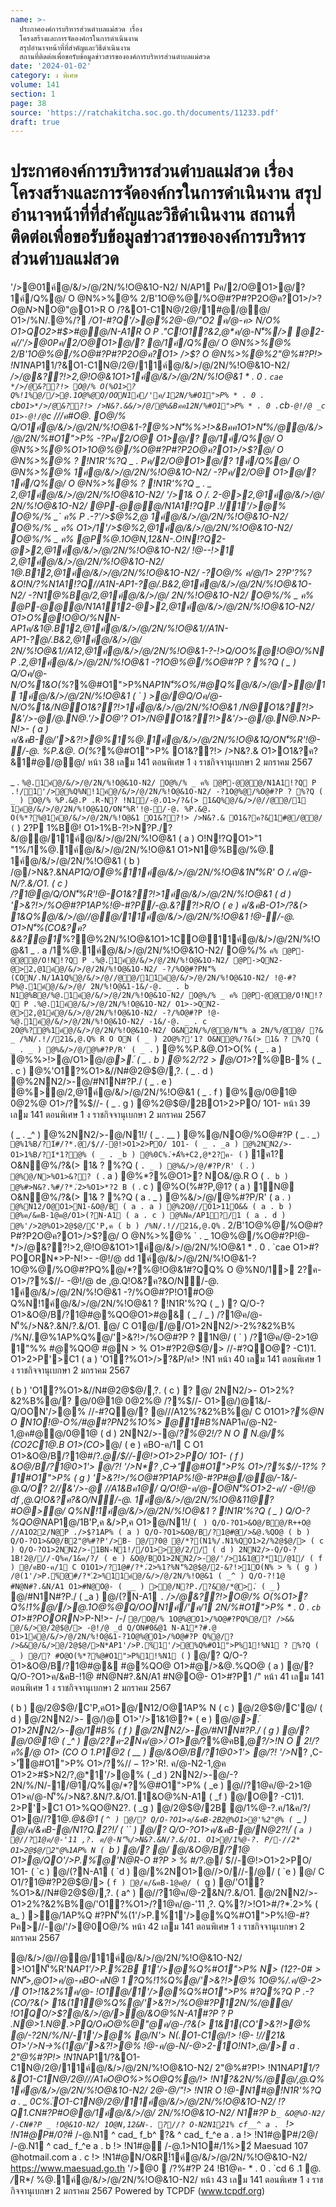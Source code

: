 ```yaml
---
name: >-
  ประกาศองค์การบริหารส่วนตำบลแม่สวด เรื่อง
  โครงสร้างและการจัดองค์กรในการดำเนินงาน
  สรุปอำนาจหน้าที่ที่สำคัญและวิธีดำเนินงาน
  สถานที่ติดต่อเพื่อขอรับข้อมูลข่าวสารขององค์การบริหารส่วนตำบลแม่สวด
date: '2024-01-02'
category: ง พิเศษ
volume: 141
section: 1
page: 38
source: 'https://ratchakitcha.soc.go.th/documents/11233.pdf'
draft: true
---
```


# ประกาศองค์การบริหารส่วนตำบลแม่สวด เรื่อง โครงสร้างและการจัดองค์กรในการดำเนินงาน สรุปอำนาจหน้าที่ที่สำคัญและวิธีดำเนินงาน สถานที่ติดต่อเพื่อขอรับข้อมูลข่าวสารขององค์การบริหารส่วนตำบลแม่สวด

'/>@01ค์@/&/>/@/2N/%!O@&1O-N2/ N/AP1 Pค/2/O@O1>@/? 1ค์/Q%@/ O @N%>%@% 2/B'1O@%@/%O@#?P#?P2O@ค?O1>/>$? O @N%>%@% 2"@%#?P!> !N1N*AP11/?&O1-C1N@/2@/11ค์@/&/>/@/2N/%!O@&1O-N2/ N*AP1Q/ON'็%R'!@--@!/@ e ( _ ) ( ` ) O1> ( a ) O/N*/>/@&??!>O1-C1N@/2@/1/@@/ * . 0 . `cb^ #?PN'> P1@2Q/O'/>@%-?2>#$>NO@"@O1>R O /?&O1-C1N@/2@/1#@/@@/ O1>/%N/.@%/? */O1-#?Q'/>@%2@-@/"O2 ค/@-ค> N/O% O1>QO2>#$>#@@/N-A1R O P ."C!O1?&2,@*ค/@-N'็%/> @2-ค//'/>@0Pค/2/O@O1>@/? @/1ค์/Q%@/ O @N%>%@% 2/B'1O@%@/%O@#?P#?P2O@ค?O1> />$? O @N%>%@%2"@%#?P!> !N1N*AP11/?&O1-C1N@/2@/11ค์@/&/>/@/2N/%!O@&1O-N2/ */>/@&??!>2,@!O@&1O1>1ค์@/&/>/@/2N/%!O@&1 * . 0 . `cae */>/@&??!> O@/% O(%O1>?Q%!1%@//>@.1O@%@Q/OON1ค์/'ค/12N/%#O1">P% * . 0 . `cb` O1>*/>/@&??!> />N&?.&&/>/@/@%&Bคค12N/%#O1">P% * . 0 . `cb` -@!/@ _c O1>-@!/@ `c ///ค#O@. O@/% Q/O1ค์@/&/>/@/2N/%!O@&1-?@%>N'็%%>!>&Bคค1O1>N'็%/@@/&/>/@/2N/%#O1">P% -?Pค/2/O@ O1>@/? @/1ค์/Q%@/ O @N%>%@%O1>1O@%@/%O@#?P#?P2O@ค?O1>/>$?@/ O @N%>%@% ? !N1R'%?Q _ . Pค/2/O@O1>@/? 1ค์/Q%@/ O @N%>%@% 1ค์@/&/>/@/2N/%!O@&1O-N2/ -?Pค/2/O@ O1>@/? 1ค์/Q%@/ O @N%>%@% ? !N1R'%?Q _ . _ 2,@1ค์@/&/>/@/2N/%!O@&1O-N2/ '/>1& O /. 2-@>2,@1ค์@/&/>/@/ 2N/%!O@&1O-N2/ @P-@@@/N1A1!?QP .!/1'/>@% O@%/% _` ค% P .-?'/>$@%2,@ 1ค์@/&/>/@/2N/%!O@&1O-N2/ O@%/% _ ค% O1>/1'/>$@%2,@1ค์@/&/>/@/2N/%!O@&1O-N2/ O@%/% _ ค% @P%@.1O@N,12&N-.O!N!?Q2-@>2,@1ค์@/&/>/@/2N/%!O@&1O-N2/ !@--!>1 2,@1ค์@/&/>/@/2N/%!O@&1O-N2/ 1@.B12,@1ค์@/&/>/@/2N/%!O@&1O-N2/ -?O@/% ค/@/1> 2?P'?%?&O!N/?%N1A1!?Q//A1N-AP1-?@/.B&2,@1ค์@/&/>/@/2N/%!O@&1O-N2/ -?N1@%B@/2,@1ค์@/&/>/@/ 2N/%!O@&1O-N2/ O@%/% _ ค% @P-@@@/N1A112-@>2,@1ค์@/&/>/@/2N/%!O@&1O-N2/ O1>*O%@!O@O/%NN-AP1ค/&1@.B12,@1ค์@/&/>/@/2N/%!O@&1//A1N-AP1-?@/.B&2,@1ค์@/&/>/@/ 2N/%!O@&1//A12,@1ค์@/&/>/@/2N/%!O@&1-?-!>Q/O*O%@!O@O/%N P .2,@1ค์@/&/>/@/2N/%!O@&1 -?1O@%@/%O@#?P ? %?Q ( _ ) Q/Oค/@-N/O%1&O(%*?%@#O1">P%N*AP1N'็%O%/#@Q%@/&/>/@/>@/1 1ค์@/&/>/@/2N/%!O@&1 ( ` ) *>@/@Q/Oค/@-N/O%1&/N@O1&??!>1ค์@/&/>/@/2N/%!O@&1 /N@O1&??!> &'/>-@/@.N@.'/>O@'? O1>/N@O1&??!>&'/>-@/@.N@.N*>P-N!>- ( a ) ค/&คB-@/'>&?!>@%1%@.1ค์@/&/>/@/2N/%!O@&1Q/ON'็%R'!@-/-@. %P.&@. O(%*?%@#O1">P% O1&??!> />N&?.& O1>O1&?ค?&1#@/@@/ หน้า 38 เลม 141 ตอนพิเศษ 1 ง ราชกิจจานุเบกษา 2 มกราคม 2567

_ . ` %@.1ค์@/&/>/@/2N/%!O@&1O-N2/ O@%/% _ ค% @P-@@@/N1A1!?Q P .!/1'/>@%Q%N!1ค์@/&/>/@/2N/%!O@&1O-N2/ -?1O@%@/%O@#?P ? %?Q ( _ ) O@/% %P.&@.P .R-N? !N1/-@.O1>/?&(> 1&Q%@/&/>/@//@@/1 1ค์@/&/>/@/2N/%!O@&1Q/ON'็%R'!@-/-@. %P.&@. O(%*?%@1ค์@/&/>/@/2N/%!O@&1 O1&??!> />N&?.& O1&?ค?&1#@/@@/ ( ` ) 2?P 1%B@! O1>1%B-?!>N?P./?&/@@/11ค์@/&/>/@/2N/%!O@&1 ( a ) O!N!?QO1>"1 "1%/1%@.1ค์@/&/>/@/2N/%!O@&1 O1>N1@%B@/%@. 1ค์@/&/>/@/2N/%!O@&1 ( b ) /@/>N&?.&N*AP1Q/O@%11ค์@/&/>/@/2N/%!O@&1N'็%R' O /.ค/@-N/?.&/O1. ( c ) /?1@@/Q/ON'็%R'!@-O1&??!>1ค์@/&/>/@/2N/%!O@&1 ( d ) '>&?!>/%O@#?P1AP%!@-#?P/-@.&??!>R/O ( e ) ค/&คB-O1>/?&(> 1&Q%@/&/>/@//@@/11ค์@/&/>/@/2N/%!O@&1 !@-/-@. O1>N'็%(CO&?ค?&&?@1*%?@%2N/%!O@&1O1>1CO@11ค์@/&/>/@/2N/%!O@&1 _ . a /1%@.1ค์@/&/>/@/2N/%!O@&1O-N2/ O@%/% ` ค% @P-@@@/O!N!?Q P .%@.1ค์@/&/>/@/2N/%!O@&1O-N2/ @P->QN2-@>2,@1ค์@/&/>/@/2N/%!O@&1O-N2/ -?/%O@#?PN'็%(CON/.N/1A1Q%@/&/>/@//@@/11ค์@/&/>/@/2N/%!O@&1O-N2/ !@-#?P%@.1ค์@/&/>/@/ 2N/%!O@&1-1&/-@. _ . b N1@%B@/%@.1ค์@/&/>/@/2N/%!O@&1O-N2/ O@%/% _ ค% @P-@@@/O!N!?Q P .%@.1ค์@/&/>/@/2N/%!O@&1O-N2/ O1>->QN2-@>2,@1ค์@/&/>/@/2N/%!O@&1O-N2/ -?/%O@#?P !@-%@.1ค์@/&/>/@/2N/%!O@&1O-N2/ -1&/-@. _ . c 2O@%?@%1ค์@/&/>/@/2N/%!O@&1O-N2/ O&N2N/%/@@/N'็% a 2N/%/@@/ ?& _ /%N/.!//21&,@.Q% R O ON ( _ ) 2O@%?'1? O&N@%/?&(> 1& ? %?Q ( _ . _ ) @%&/>/@/@%#?P/R' ( _ . ` ) @%%P.&@.O1>O(% ( _ . a ) @%%>!>@/O1>@/*@>.์ ( _ . b ) @%2/?2 > @/O1>*?%@B-% ( _ . c ) @%'O1?%O1>&//N#@2@$@/,?. ( _ . d ) @%2NN2/>-@/#N1N#?P./ ( _ . e ) @%>@/2,@1ค์@/&/>/@/2N/%!O@&1 ( _ . f ) @%@/0@1@ 0@2%@ O1>/?%$//- ( _ . g ) @%2@$@/2BO1>2>PO/ 1O1- หน้า 39 เลม 141 ตอนพิเศษ 1 ง ราชกิจจานุเบกษา 2 มกราคม 2567

( _ . _^ ) @%2NN2/>-@/N1!/ ( _ . __ ) @%@/NO@/%O@#?P ( _ . _` ) @%1%B/?1์#/?*.@/$//-@!>O1>2>PO/ 1O1- ( _ . _a ) @%2NN2/>-O1>1%B/?1์*1?@% ( _ . _b ) @%0C%.์+A้%+C2,@*2?ค- ( ` ) 1ค1? O&N@%/?&(> 1& ? %?Q ( ` . _ ) @%&/>/@/#?P/R' ( ` . ` ) @%@/N>%O1>&?? ( ` . a ) @%*?%@O1>? NO&/@.R O ( ` . b ) @%#>N&?.%#/?*.์2>%O1>*?2 B ( ` . c ) @%O(%#?P,@1? ( a ) 1N@ O&N@%/?&(> 1& ? %?Q ( a . _ ) @%&/>/@/@%#?P/R' ( a . ` ) @%N12/O@O1>N1-&O@/B ( a . a ) @%2O@//O1>11O&& ( a . b ) @%ค/&คB-1@ค@/O1>(?N-A1 ( a . c ) @%Nค/AP1?/1 ( a . d ) @%'/>2@%O1>2@$@/C'P,ค ( b ) /%N/.!//21&,@.Q% ` . 2/B'1O@%@/%O@#?P#?P2O@ค?O1>/>$?@/ O @N%>%@% ` . _ 1O@%@/%O@#?P!@-*/>/@&??!>2,@!O@&1O1>1ค์@/&/>/@/2N/%!O@&1 * . 0 . `cae O1>#?POORN*>P-N!>- -@!/@ dd 1ค์@/&/>/@/2N/%!O@&1-?1O@%@/%O@#?PQ%@/*?%@!O@&1#?QQ% O @%N0/1> 2?ค- O1>/?%$//- -@!/@ de ,@.Q!O&?ค?&O/N/-@. 1ค์@/&/>/@/2N/%!O@&1 -?/%O@#?P!O1#O@ Q%N!1ค์@/&/>/@/2N/%!O@&1 ? !N1R'%?Q ( _ ) ? Q/O-?O1>&O@/B/?1@#@%QO@O1>#@& ( _ / _ ) /?1@ค/@-N'็%/>N&?.&N/?.&/O1. @/ C O1@//@/O1>2NN2/>-2%?&2%B% /%N/.@%1AP%Q%@/'>&?!>/%O@#?P ? 1N@/ ( ` ) /?1@ค/@-2>1@ 1"%% #@%QO@ #@N > % O1>#?P2@$@/> //-#?QO@? -C1)1. O1>2>P'>C1 ( a ) 'O1?%O1>/>?&P/ค!> !N1 หน้า 40 เลม 141 ตอนพิเศษ 1 ง ราชกิจจานุเบกษา 2 มกราคม 2567

( b ) 'O1?%O1>&//N#@2@$@/,?. ( c ) ? @/ 2NN2/>- O1>2%?&2%B%@/? @/0@1@ 0@2%@ /?%$//- O1>@/)@1&/- Q/OON'/>@% //-#?Q@/? @///A12%?&2%B%@/ C O1O1>*?%@N O N1O!@-O%/#@#?PN2%1O%> @1#B%N*AP1ค/@-N2-1,@ค#@@/0@1@ ( d ) 2NN2/>-@/*?%@2!/? N O  N.@/% (CO2C1@.B O1>(CO*>@/ ( e ) คBO-ค/1 C O1 O1>&O@/B/?1@#/?*.@/$//-@!>O1>2>PO/ 1O1- ( f ) &O@/B/?1@0>1'> @/?! '/>N*? ,C->'ั@#O1">P% O1>/?%$//-1?% ? 1#O1">P% ( g ) '>&?!>/%O@#?P1AP%!@-#?P#@/@@/-1&/-@.Q/O? 2//&'/>-@ //A1&Bค1@/ Q/O!@-ค/@-O@N'็%O1>2-ค// -@!/@ df ,@.Q!O&?ค?&O/N/-@. 1ค์@/&/>/@/2N/%!O@&11@? #O@>@/ Q%N!1ค์@/&/>/@/2N/%!O@&1 ? !N1R'%?Q ( _ ) Q/O-?%QO@N*AP1@/1B'P,ค &/>P,ค O1>@/N1!/ ( ` ) Q/O-?O1>&O@/B@/R++O@ //A1O22/N@P ./>$?1AP% ( a ) Q/O-?O1>&O@/B/?1@#@/>&@.%QO@ ( b ) Q/O-?O1>&O@/B2"@%#?P'/>B- @/?0@ @/*?(N1%/.N1%QO1>2/%2@$@/> ( c ) Q/O-?O1>2NN2/>-1BN-N1!//O1>>@/2//์ ( d ) 2NN2/>-Q/O-?1B!2@///-Q%ค/1&ค/?/ ( e ) &O@/BO1>2NN2/>-@/'/>1&1@?*1/@1/ ( f ) @/คBO-ค/1 C O1O1>/?1@#/?*.์2>%1?%N'็%2@$@/2-&?!>1O(N% > % ( g ) /@(1'/>P.%์@#/?*.์2>%11ค์@/&/>/@/2N/%!O@&1 ( _^ ) Q/O-?!1@ #N@N#?.&N/A1 O1>#N@O@- ( __ ) >@/N?P./?&@/*@>.์ ( _` ) @/#N1N#?P./ ( _a ) @/(?N-A1 ` . ` */>/@&??!>O@/% O(%O1>?Q%!1%@//>@.1O@%@Q/OON1ค์/'ค/1 2N/%#O1">P% * . 0 . `cb` O1>#?POORN*>P-N!>- /-/ ` @/O@/% 1O@%@O1>/%O@#?PQ%@/? />&& @/&/>@/2@$@/> -@!/@ _d Q/ON#0&@1 N-A1*?#.@ O1>1ค์@/&/>/@/2N/%!O@&1-?1O@%@O1>/%O@#?P Q%@/? />&&@/&/>@/2@$@/>N*AP1'/>P.%์1'/>@%Q%#O1">P%1!%N1 ? %?Q ( _ ) @/? #O@O(%*?%@#O1">P%1!%N1 ( ` ) @/? Q/O-?O1>&O@/B/?1@#@& #@%QO@ O1>#@/>&@.%QO@ ( a ) @/? Q/O-?O1>ค/&คB-!1@ #N@N#?.&N/A1 #N@O@- O1>#?P1 /" หน้า 41 เลม 141 ตอนพิเศษ 1 ง ราชกิจจานุเบกษา 2 มกราคม 2567

( b ) @/2@$@/C'P,คO1>@/N12/O@1AP% N ( c ) @/2@$@/C'@/ ( d ) @/2NN2/>- @/)@ O1>'/>1&1@?* ( e ) @/*@>.์ O1>2NN2/>-@/1#B% ( f ) @/2NN2/>-@/#N1N#?P./ ( g ) @/? @/0@1@ ( _^ ) @/2?ค-2Nค/@>/์ O1>@/*?%@คB,@*?/>!N O  2!/? ค%/@ O1> (CO O 1.P1@2 ( __ ) @/&O@/B/?1@0>1'> @/?! '/>N*? ,C->'ั@#O1">P% O1>/?%$//-1?% ? 1#O1">P% ( _` ) @/'/?&'/BO/1NB-%O11? O1>@/? @/N?P./?&#?P1.CN1@0?. ( _a ) @/? Q/O-?O1>&O@/B/?1@2"@%#?P*?(N1%/.N1%Q ( _b ) @/2NN2/>-?0@ ( _c ) @/2NN2/>-'/>@$>'R!. ค/@-N2-1,@ค O1>2>#$>N2/?,@*1'/>@% ( _d ) 2NN2/>-@/-?2N/%/N/-1/@1/Q%@/*?%@#O1">P% ( _e ) @//?1@ค/@-2>1@ O1>ค/@-N'็%/>N&?.&N/?.&/O1.1&O@%N-A1 ( _f ) @/O@? -C1)1. 2>P'>C1 O1>%QO@N2?. ( _g ) @/2@$@/2B @/1%@-?.ค/1&ค/?/ O1>@//?1@*.@&@1 ( `^ ) @/? Q/O-?O1>ค/&คB-2B2@%O1>@'%2"@% ( `_ ) @/ค/&คB-@/N1?Q.2?!/์ ( `` ) @/? Q/O-?O1>ค/&คB-@/N@2?!/์ ( `a ) @//?1@ค/@-'11 ,?. ค/@-N'็%/>N&?.&N/?.&/O1. O1>@/1%@-?. P/-//2* O1>2@$@/2"@%1AP% N ( `b ) @/? @/ @/&O@/B/?1@ O1>@/QO'/>P.%์@'N@R-O #?P > % #/?*.@/ $//-@!>O1>2>PO/ 1O1- ( `c ) @/(?N-A1 ( `d ) @/%2NO1>@//>0///-/@/ ( `e ) @/ C O1/?1@#?P2@$@/> ( `f ) @/ค/&คB-1@ค@/ ( `g ) @/'O1?%O1>&//N#@2@$@/,?. ( a^ ) @//?1@ค/@-2&N/?.&/O1. @/2NN2/>-O1>2%?&2%B%@/'O1?%O1>/?1@ค/@-'11 ,?. Q%?/>!O1>#/?*.์2>% ( a_ ) >@/1AP%Q #?PN'็%(1'/>P.%์1'/>@%Q%#O1">P%!@-#?Pค>//-@/'/>@0O@/% หน้า 42 เลม 141 ตอนพิเศษ 1 ง ราชกิจจานุเบกษา 2 มกราคม 2567

@/&/>/@//@@/11ค์@/&/>/@/2N/%!O@&1O-N2/ >!O1N'็%R'N*AP1'/>P.%์2B 1'/>@%Q%#O1">P% N> (12?-0#$>NN'็%R'!@-,@/>/%O@#?P11ค์@/&/>/@/2N/%!O@&1O-N2/ -?'/>2>#$>,@*O1>ค/@-คBO-คN@ 1 ?Q%!1%Q%@/'>&?!>@% 1O@%/.ค/@-2> / O1>!1&2%1ค/@- !O1@/1'/>@%Q%#O1">P% #?Q%?Q P .-?(CO/?&(> 1&(11@%Q%@/'>&?!>/%O@#?P12N/%/@@/ !O1QO/>$?@/&/>/@/>@/&O@%N-A1#?P ? P .N*@>1.N@.>PQ/OคO@%@"@ค/@-/?&(> 1&1(CO'>&?!>@% @/-?2N/%/N/-1'/>@% @/N'> N(.O1-C1@/!> !@- !//21& O1>'/>N->%(1@/'>&?!>@% !@-ค/@-N/-@>2-1O!N1>,@/> a . 2"@%#?P!> !N1N*AP11/?&O1-C1N@/2@/11ค์@/&/>/@/2N/%!O@&1O-N2/ 2"@%#?P!> !N1N*AP11/?&O1-C1N@/2@///A1คO@O%>%O@Q%@/!> !N1?&2N/%/@@/,@.Q% 1ค์@/&/>/@/2N/%!O@&1O-N2/ 2@-@/"!> !N1R O !@-N1#@!N1R'%?Q a . _ 0C%.์O1-C1N@/2@/11ค์@/&/>/@/2N/%!O@&1O-N2/ !?Q1.CN#?P#O@@/1ค์@/&/>/@/ 2N/%!O@&1O-N2/ N1#?P b`_ &O@%O-N2/ /-CN#?P _ !O@&1O-N2/ 1O@N,12&N-. ?//? O-N2N121% cf__^ a . ` !> !N1#@P#/0?*#์ /-@.N1 ^ cad_ f_b^ ?& ^ cad_ f_^e a . a !> !N1#@P#/2@/ /-@.N1 ^ cad_ f_^e a . b !> !N1#@ /-@.1>N1O#/1%>2์ Maesuad 107 @hotmail.com a . c !> !N1#@N/O&R!์1ค์@/&/>/@/2N/%!O@&1O-N2/ https://www.maesuad.go.th '/>@0  /?%#?P 24 !B1@ค- * . 0 . `cd 6 .1 @. */*R*/ %@.1ค์@/&/>/@/2N/%!O@&1O-N2/ หน้า 43 เลม 141 ตอนพิเศษ 1 ง ราชกิจจานุเบกษา 2 มกราคม 2567 Powered by TCPDF (www.tcpdf.org)
